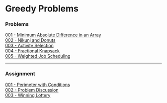 # Greedy Problems

### Problems 

[001 - Minimum Absolute Difference in an Array](./code/001-Min-Absolute-Diff-In-An-Array.cpp)<br>
[002 - Nikunj and Donuts](./code/002-Nikunj-And-Donuts.cpp)<br>
[003 - Activity Selection](./code/003-Activity-Selection.cpp)<br>
[004 - Fractional Knapsack](./code/004-Fractional-Knapsack.cpp)<br>
[005 - Weighted Job Scheduling](./code/005-Weighted-Job-Scheduling.cpp)<br>

---

### Assignment

[001 - Perimeter with Conditions](./code/006-Perimeter-With-Conditions.cpp)<br>
[002 - Problem Discussion](./code/007-Problem-Discussion.cpp)<br>
[003 - Winning Lottery](./code/008-Winning-Lottery.cpp)<br>

